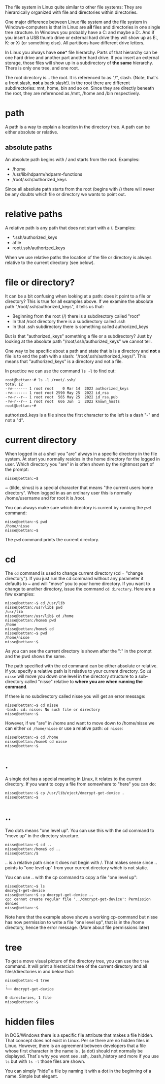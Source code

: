 The file system in Linux quite similar to other file systems: They are hierarcically organized with file and directories within directories. 

One major difference between Linux file system and the file system in Windows-computers is that in Linux are **all** files and directories in one single tree structure. In Windows you probably have a C: and maybe a D:. And if you insert a USB thumb drive or external hard drive they will show up as E:, K: or X: (or something else). All partitions have different drive letters.

In Linux you always have **one*** file hierarchy. Parts of that hierarchy can be one hard drive and another part another hard drive. If you insert an external storage, those files will show up in a subdirectory of **the same** hierarchy. There is only one tree, and one root.

The root directory is... the root. It is referenced to as "/", slash. (Note, that´s a front slash, **not** a back slash!). in the root there are different subdirectories: mnt, home, bin and so on. Since they are directly beneath the root, they are referenced as /mnt, /home and /bin respectively.

# path

A path is a way to explain a location in the directory tree. A path can be either absolute or relative.

## absolute paths

An absolute path begins with / and starts from the root. Examples:

* /home
* /usr/lib/hdparm/hdparm-functions
* /root/.ssh/authorized_keys

Since all absolute path starts from the root (begins with /) there will never be any doubts which file or directory we wants to point out.

# relative paths

A relative path is any path that does not start with a /. Examples:

* *.ssh/authorized_keys
* afile
* root/.ssh/authorized_keys

When we use relative paths the location of the file or directory is always relative to the current directory (see below).

# file or directory?

It can be a bit confusing when looking at a path: does it point to a file or directory? This is true for all examples above. If we examine the absolute path "/root/.ssh/authorized_keys", it tells us that:

* Beginning from the root (/) there is a subdirectory called "root"
* In that /root directory there is a subdirectory called .ssh
* In that .ssh subdirectory there is something called authorized_keys

But is that "authorized_keys" something a file or a subdirectory? Just by looking at the absolute path "/root/.ssh/authorized_keys" we cannot tell. 

One way to be specific about a path and state that is is a directory and **not** a file is to end the path with a slash:  "/root/.ssh/authorized_keys/". This means that "authorized_keys" is a directory and not a file.

In practice we can use the command `ls -l` to find out:

```shell
root@bettan:~# ls -l /root/.ssh/
total 12
-rw------- 1 root root    0 Mar 14  2022 authorized_keys
-rw------- 1 root root 2590 May 25  2022 id_rsa
-rw-r--r-- 1 root root  565 May 25  2022 id_rsa.pub
-rw-r--r-- 1 root root  666 Jun  1  2022 known_hosts
root@bettan:~#
```

authorized_keys is a file since the first character to the left is a dash "-" and not a "d". 


# current directory

When logged in at a shell you "are" always in a specific directory in the file system. At start you normally resides in the home directory for the logged in user. Which directory you "are" in is often shown by the rightmost part of the prompt:

```shell
nisse@bettan:~$
```

~ (tilde, sinus) is a special character that means "the current users home directory". When logged in as an ordinary user this is normally /home/username and for root it is /root.

You can always make sure which directory is current by running the `pwd` command:

```shell
nisse@bettan:~$ pwd
/home/nisse
nisse@bettan:~$
```

The `pwd` command prints the current directory.

# cd

The `cd` command is used to change current directory (cd = "change directory"). If you just run the cd command without any parameter it defaults to ~ and will "move" you to your home directory. If you want to change to another directory, issue the command `cd directory`. Here are a few examples:

```shell
nisse@bettan:~$ cd /usr/lib
nisse@bettan:/usr/lib$ pwd
/usr/lib
nisse@bettan:/usr/lib$ cd /home
nisse@bettan:/home$ pwd
/home
nisse@bettan:/home$ cd
nisse@bettan:~$ pwd
/home/nisse
nisse@bettan:~$
```

As you can see the current directory is shown after the ":" in the prompt and the pwd shows the same.

The path specified with the cd command can be either absolute or relative. If you specify a relative path is it relative to your current directory. So `cd nisse` will move you down one level in the directory structure to a sub-directory called "nisse" relative to **where you are when running the command**.

If there is no subdirectory called nisse you will get an error message:

```shell
nisse@bettan:~$ cd nisse
-bash: cd: nisse: No such file or directory
nisse@bettan:~$
```

However, if we "are" in /home and want to move down to /home/nisse we can either `cd /home/nisse` or use a relative path: `cd nisse`:

```shell
nisse@bettan:~$ cd /home
nisse@bettan:/home$ cd nisse
nisse@bettan:~$
```

# .

A single dot has a special meaning in Linux, it relates to the current directory. If you want to copy a file from somewhere to "here" you can do:

```shell
nisse@bettan:~$ cp /usr/lib/eject/dmcrypt-get-device .
nisse@bettan:~$
```

# ..

Two dots means "one level up". You can use this with the cd command to "move up" in the directory structure. 
```shell
nisse@bettan:~$ cd ..
nisse@bettan:/home$ cd ..
nisse@bettan:/$
```

.. is a relative path since it does not begin with /. That makes sense since .. points to "one level up" from your current directory which is not static.

You can use .. with the cp command to copy a file "one level up":

```shell
nisse@bettan:~$ ls
dmcrypt-get-device
nisse@bettan:~$ cp dmcrypt-get-device ..
cp: cannot create regular file '../dmcrypt-get-device': Permission denied
nisse@bettan:~$
```

Note here that the example above shows a working cp-command but nisse has now permission to write a file "one level up", that is in the /home directory, hence the error message. (More about file permissions later)

# tree

To get a move visual picture of the directory tree, you can use the `tree` command. It will print a hierarcical tree of the current directory and all files/directories in and below that:

```shell
nisse@bettan:~$ tree
.
└── dmcrypt-get-device

0 directories, 1 file
nisse@bettan:~$
```

# hidden files

In DOS/Windows there is a specific file attribute that makes a file hidden. That concept does not exist in Linux. Per se there are no hidden files in Linux. However, there is an agreement between developers that a file whose first character in the name is . (a dot) should not normally be displayed. That´s why you wont see .ssh, .bash_history and more if you use `ls` but with `ls -l` those files are shown.

You can simply "hide" a file by naming it with a dot in the beginning of a name. Simple but elegant.




